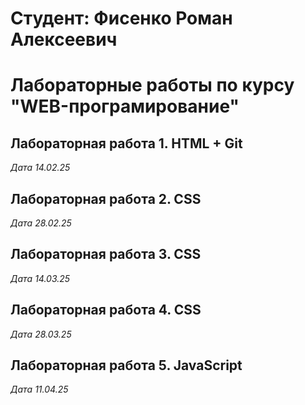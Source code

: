 # Студент: Фисенко Роман Алексеевич

# Лабораторные работы по курсу "WEB-програмирование"

## Лабораторная работа 1. HTML + Git

*Дата 14.02.25*

## Лабораторная работа 2. CSS

*Дата 28.02.25*

## Лабораторная работа 3. CSS

*Дата 14.03.25*

## Лабораторная работа 4. CSS

*Дaта 28.03.25*

## Лабораторная работа 5. JavaScript

*Дaта 11.04.25*
